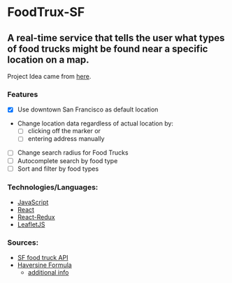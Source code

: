 FoodTrux-SF
=============

A real-time service that tells the user what types of food trucks might be found near a specific location on a map.
-----------

Project Idea came from [here](https://github.com/team-gary/code-challenge).
### Features
- [x] Use downtown San Francisco as default location
- Change location data regardless of actual location by:
  - [ ] clicking off the marker or 
  - [ ] entering address manually
- [ ] Change search radius for Food Trucks
- [ ] Autocomplete search by food type
- [ ] Sort and filter by food types

### Technologies/Languages:
- [JavaScript](https://developer.mozilla.org/en-US/docs/Web/JavaScript)
- [React](https://reactjs.org)
- [React-Redux](https://react-redux.js.org)
- [LeafletJS](https://leafletjs.com/)

### Sources:
- [SF food truck API](https://data.sfgov.org/Economy-and-Community/Mobile-Food-Facility-Permit/rqzj-sfat)
- [Haversine Formula](https://en.wikipedia.org/wiki/Haversine_formula)
  - [additional info](https://www.movable-type.co.uk/scripts/latlong.html)
